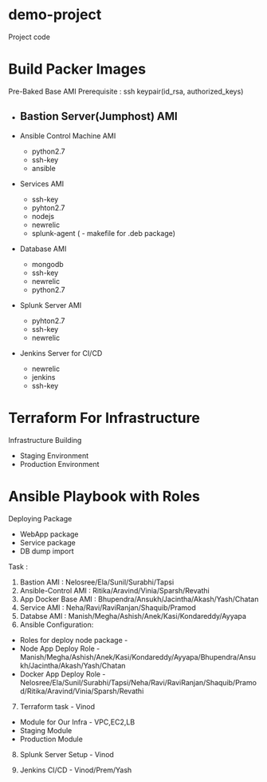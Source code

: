 # demo-project
Project code

# Build Packer Images
Pre-Baked Base AMI
Prerequisite : ssh keypair(id_rsa, authorized_keys)
- Bastion Server(Jumphost) AMI
  - 
- Ansible Control Machine AMI
  - python2.7
  - ssh-key
  - ansible
  
- Services AMI
  - ssh-key
  - pyhton2.7
  - nodejs
  - newrelic
  - splunk-agent 
 ( - makefile for .deb package)
  
- Database AMI
  - mongodb
  - ssh-key
  - newrelic
  - python2.7
  
- Splunk Server AMI
  - pyhton2.7
  - ssh-key
  - newrelic
  
- Jenkins Server for CI/CD
  - newrelic
  - jenkins
  - ssh-key
 

# Terraform For Infrastructure
Infrastructure Building
- Staging Environment
- Production Environment

# Ansible Playbook with Roles 
Deploying Package
- WebApp package
- Service package
- DB dump import


Task :
1. Bastion AMI : Nelosree/Ela/Sunil/Surabhi/Tapsi
2. Ansible-Control AMI : Ritika/Aravind/Vinia/Sparsh/Revathi
3. App Docker Base AMI : Bhupendra/Ansukh/Jacintha/Akash/Yash/Chatan
4. Service AMI : Neha/Ravi/RaviRanjan/Shaquib/Pramod
5. Databse AMI : Manish/Megha/Ashish/Anek/Kasi/Kondareddy/Ayyapa
6. Ansible Configuration: 
  - Roles for deploy node package - 
  - Node App Deploy Role - Manish/Megha/Ashish/Anek/Kasi/Kondareddy/Ayyapa/Bhupendra/Ansukh/Jacintha/Akash/Yash/Chatan
  - Docker App Deploy Role - Nelosree/Ela/Sunil/Surabhi/Tapsi/Neha/Ravi/RaviRanjan/Shaquib/Pramod/Ritika/Aravind/Vinia/Sparsh/Revathi
7. Terraform task - Vinod
  - Module for Our Infra - VPC,EC2,LB
  - Staging Module
  - Production Module
  
8. Splunk Server Setup - Vinod

9. Jenkins CI/CD - Vinod/Prem/Yash
  
  
  
